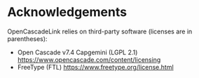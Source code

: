 # Acknowledgements

OpenCascadeLink relies on third-party software (licenses are in parentheses):

* Open Cascade v7.4 Capgemini (LGPL 2.1) https://www.opencascade.com/content/licensing
* FreeType (FTL) https://www.freetype.org/license.html 

